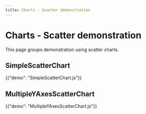 ```yaml
---
title: Charts - Scatter demonstration
---
```


# Charts - Scatter demonstration

<p class="description">This page groups demonstration using scatter charts.</p>

## SimpleScatterChart

{{"demo": "SimpleScatterChart.js"}}

## MultipleYAxesScatterChart

{{"demo": "MultipleYAxesScatterChart.js"}}
